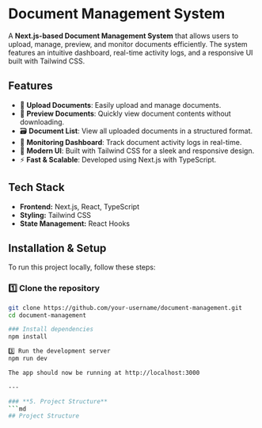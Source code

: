 # Document Management System

A **Next.js-based Document Management System** that allows users to upload, manage, preview, and monitor documents efficiently. The system features an intuitive dashboard, real-time activity logs, and a responsive UI built with Tailwind CSS.

## Features

- 📂 **Upload Documents**: Easily upload and manage documents.
- 📜 **Preview Documents**: Quickly view document contents without downloading.
- 🗃️ **Document List**: View all uploaded documents in a structured format.
- 🚀 **Monitoring Dashboard**: Track document activity logs in real-time.
- 🎨 **Modern UI**: Built with Tailwind CSS for a sleek and responsive design.
- ⚡ **Fast & Scalable**: Developed using Next.js with TypeScript.

## Tech Stack

- **Frontend:** Next.js, React, TypeScript
- **Styling:** Tailwind CSS
- **State Management:** React Hooks
## Installation & Setup

To run this project locally, follow these steps:

### 1️⃣ Clone the repository
```bash
git clone https://github.com/your-username/document-management.git
cd document-management

### Install dependencies
npm install

3️⃣ Run the development server
npm run dev

The app should now be running at http://localhost:3000

---

### **5. Project Structure**
```md
## Project Structure


